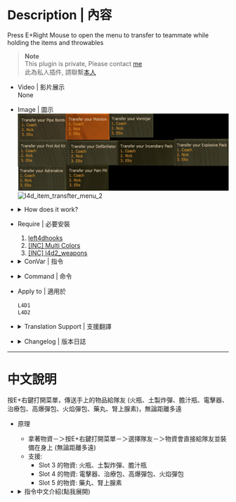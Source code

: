 # Description | 內容
Press E+Right Mouse to open the menu to transfer to teammate while holding the items and throwables

> __Note__ <br/>
This plugin is private, Please contact [me](https://github.com/fbef0102/Game-Private_Plugin#私人插件列表-private-plugins-list)<br/>
此為私人插件, 請聯繫[本人](https://github.com/fbef0102/Game-Private_Plugin#私人插件列表-private-plugins-list)

* Video | 影片展示
<br>None

* Image | 圖示
	<br/>![l4d_item_transfter_menu_1](image/l4d_item_transfter_menu_1.jpg)
	<br/>![l4d_item_transfter_menu_2](image/l4d_item_transfter_menu_2.gif)

* <details><summary>How does it work?</summary>

	* Switch item and hold －＞ Press E + Right Mouse to open menu －＞ Select Teammate －＞ Transfer items or throwables to teammate no matter distance
	* Support:
		* Slot 3 items: molotovs, pipebombs, vomitjars
		* Slot 4 items: defibrillators, first aid kits, explosive packs, incendiary packs
		* Slot 5 items: pills, adrenalines
</details>

* Require | 必要安裝
	1. [left4dhooks](https://forums.alliedmods.net/showthread.php?t=321696)
	2. [[INC] Multi Colors](https://github.com/fbef0102/L4D1_2-Plugins/releases/tag/Multi-Colors)
    3. [[INC] l4d2_weapons](/left4dead2/scripting/include/l4d2_weapons.inc)

* <details><summary>ConVar | 指令</summary>

	* cfg/sourcemod/l4d_item_transfter_menu.cfg
		```php
		// 0=Plugin off, 1=Plugin on.
		l4d_item_transfter_menu_enable "1"

		// How message displays. (0: Disable, 1:In chat, 2: In Hint Box, 3: In center text)
		l4d_item_transfter_menu_announce_type "1"

		// If 1, you can transfer items to bots
		l4d_item_transfter_menu_bot "0"

		// Press which button to trigger menu while holding items & throwables
		// 131072=Shift, 32=USE, 8192=Reload, 2048=IN_ATTACK2, 0=Disable, You can add numbers together
		// 2080=USE+IN_ATTACK2
		l4d_item_transfter_menu_buittons "2080"

		// (L4D2) Which items can transfer via menu. 1=Adrenaline, 2=Pain Pills, 4=Molotov, 8=Pipe Bomb, 16=Vomit Jar, 32=Kit , 64=Explosive Rounds, 128=Incendiary Rounds, 256=Defibrillator. Add numbers together (511=All, 0=Off).
		l4d_item_transfter_menu_flag "511"

		// (L4D1) Which items can transfer via menu. 1=Pain Pills, 2=Molotov, 4=Pipe Bomb, 8=Kit. Add numbers together (15=All, 0=Off).
		l4d_item_transfter_menu_flag "511"

		// Transfer items to same player Cool Down (seconds)
		l4d_item_transfter_menu_cd "60.0"
		```
</details>

* <details><summary>Command | 命令</summary>

	None
</details>

* Apply to | 適用於
	```
	L4D1
	L4D2
	```

* <details><summary>Translation Support | 支援翻譯</summary>

	```
	English
	繁體中文
	简体中文
	```
</details>

* <details><summary>Changelog | 版本日誌</summary>
	
	* v1.0 (2024-12-3)
		* Initial Release
</details>

- - - -
# 中文說明
按E+右鍵打開菜單，傳送手上的物品給隊友 (火瓶、土製炸彈、膽汁瓶、電擊器、治療包、高爆彈包、火焰彈包、藥丸、腎上腺素)，無論距離多遠

* 原理
	* 拿著物資－＞按E+右鍵打開菜單－＞選擇隊友－＞物資會直接給隊友並裝備在身上 (無論距離多遠)
	* 支援:
		* Slot 3 的物資: 火瓶、土製炸彈、膽汁瓶
		* Slot 4 的物資: 電擊器、治療包、高爆彈包、火焰彈包
		* Slot 5 的物資: 藥丸、腎上腺素

* <details><summary>指令中文介紹(點我展開)</summary>

	* cfg/sourcemod/l4d_item_transfter_menu.cfg
		```php
		// 0=插件關閉, 1=插件開啟.
		l4d_item_transfter_menu_enable "1"

		// How message displays. (0: Disable, 1:In chat, 2: In Hint Box, 3: In center text)
		l4d_item_transfter_menu_announce_type "1"

		// 為1時，可以傳送物資給Bots
		l4d_item_transfter_menu_bot "0"

		// 按哪個按鍵打開菜單?
		// 131072=Shift鍵, 32=E鍵, 8192=R鍵, 2048=右鍵, 0=關閉, 可將數字相加
		// 2080 = E鍵+右鍵同時按
		l4d_item_transfter_menu_buittons "2080"

		// (L4D2) 那些物品可傳送? 1=腎上腺素, 2=藥丸, 4=火瓶, 8=土製炸彈, 16=膽汁瓶, 32=治療包, 64=高爆彈包, 128=火焰彈包, 256=電擊器. 請將數字相加起來 (511=全部, 0=無).
		l4d_item_transfter_menu_flag "511"

		// (L4D1) 那些物品可傳送? 1=藥丸, 2=火瓶, 4=土製炸彈, 8=治療包 (15=全部, 0=無).
		l4d_item_transfter_menu_flag "511"

		// 傳送物資給同一位玩家的CD (秒)
		l4d_item_transfter_menu_cd "60.0"
		```
</details>